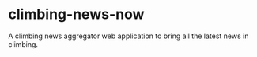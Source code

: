 # climbing-news-now
A climbing news aggregator web application to bring all the latest news in climbing.
